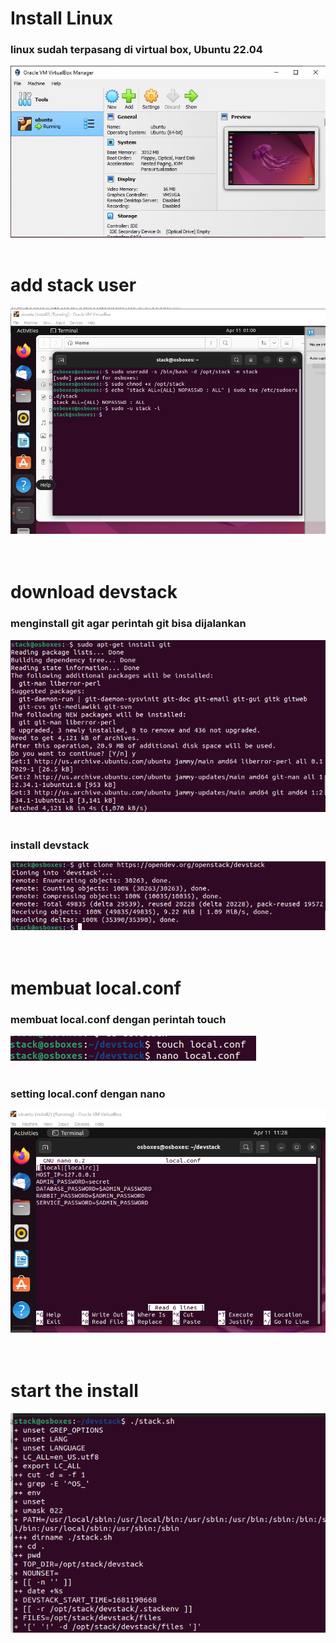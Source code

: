 # Install Linux

### linux sudah terpasang di virtual box, Ubuntu 22.04

![image](https://github.com/Dean-182/tekn-cloud-computing/blob/main/minggu-04/install.jpg)<br><br>


# add stack user
![image](https://github.com/Dean-182/tekn-cloud-computing/blob/main/minggu-04/stack.jpg)<br><br><br>

# download devstack


### menginstall git agar perintah git bisa dijalankan
![image](https://github.com/Dean-182/tekn-cloud-computing/blob/main/minggu-04/sudo%20apt-install-git.png)<br><br>

### install devstack
![image](https://github.com/Dean-182/tekn-cloud-computing/blob/main/minggu-04/git-clone.png)<br><br><br>

# membuat local.conf

### membuat local.conf dengan perintah touch
![image](https://github.com/Dean-182/tekn-cloud-computing/blob/main/minggu-04/touch%20local.conf.png)<br><br>

### setting local.conf dengan nano
![image](https://github.com/Dean-182/tekn-cloud-computing/blob/main/minggu-04/sett1local.conf.png)<br><br><br>

# start the install

![image](https://github.com/Dean-182/tekn-cloud-computing/blob/main/minggu-04/stack1.png)

